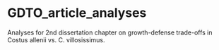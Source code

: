 # GDTO_article_analyses
Analyses for 2nd dissertation chapter on growth-defense trade-offs in Costus allenii vs. C. villosissimus. 
